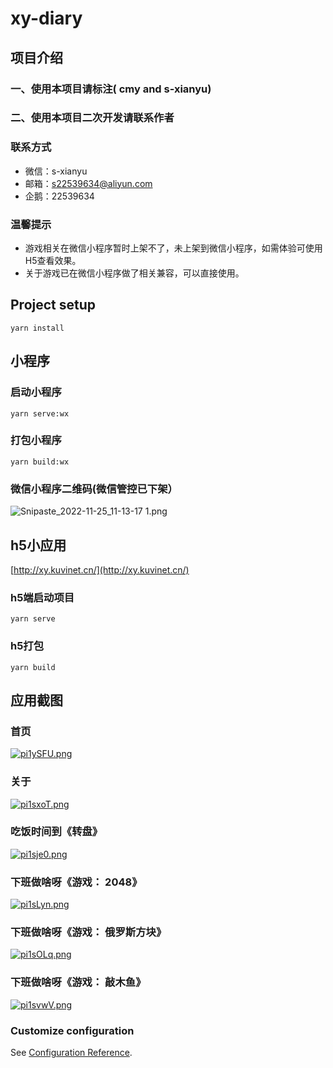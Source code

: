 # xy-diary

## 项目介绍
### 一、使用本项目请标注( cmy and s-xianyu)
### 二、使用本项目二次开发请联系作者
### 联系方式

- 微信：s-xianyu
- 邮箱：s22539634@aliyun.com
- 企鹅：22539634

### 温馨提示
- 游戏相关在微信小程序暂时上架不了，未上架到微信小程序，如需体验可使用H5查看效果。 
- 关于游戏已在微信小程序做了相关兼容，可以直接使用。

## Project setup
```
yarn install
```

## 小程序

### 启动小程序
```
yarn serve:wx
```
### 打包小程序
```
yarn build:wx
```


### 微信小程序二维码(微信管控已下架）

![Snipaste_2022-11-25_11-13-17 _1_.png](https://s2.loli.net/2022/11/25/mQKp2cBIOYGD7xd.png)

## h5小应用
[http://xy.kuvinet.cn/](http://xy.kuvinet.cn/)

### h5端启动项目
```
yarn serve
```

### h5打包
```
yarn build
```

## 应用截图

### 首页
[![pi1ySFU.png](https://z1.ax1x.com/2023/11/08/pi1ySFU.png)](https://imgse.com/i/pi1ySFU)
### 关于
[![pi1sxoT.png](https://z1.ax1x.com/2023/11/08/pi1sxoT.png)](https://imgse.com/i/pi1sxoT)
### 吃饭时间到《转盘》
[![pi1sje0.png](https://z1.ax1x.com/2023/11/08/pi1sje0.png)](https://imgse.com/i/pi1sje0)
### 下班做啥呀《游戏： 2048》
[![pi1sLyn.png](https://z1.ax1x.com/2023/11/08/pi1sLyn.png)](https://imgse.com/i/pi1sLyn)
### 下班做啥呀《游戏： 俄罗斯方块》
[![pi1sOLq.png](https://z1.ax1x.com/2023/11/08/pi1sOLq.png)](https://imgse.com/i/pi1sOLq)
### 下班做啥呀《游戏： 敲木鱼》
[![pi1svwV.png](https://z1.ax1x.com/2023/11/08/pi1svwV.png)](https://imgse.com/i/pi1svwV)

### Customize configuration
See [Configuration Reference](https://cli.vuejs.org/config/).
